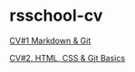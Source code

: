 # rsschool-cv

[CV#1 Markdown & Git](https://EternityRGB.github.io/rsschool-cv/cv)

[CV#2. HTML, CSS & Git Basics](https://EternityRGB.github.io/rsschool-cv/)
